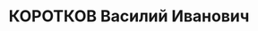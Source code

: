 ---
title: КОРОТКОВ Василий Иванович
description: "1888 р., с. Гуляївка Сурського р-ну Куйбишевської обл., росіянин, з\
  \ селян, чл. ВКП(б), освіта початкова, керуючий Дніпропетровським трестом \"Союзмука\"\
  . \n  28.11.1937 р.звинувачений у належності до к/рев. організації, розстріляний\
  \ 29.11.1937 р. \n  Реабілітований 10.04.1958 р."
---